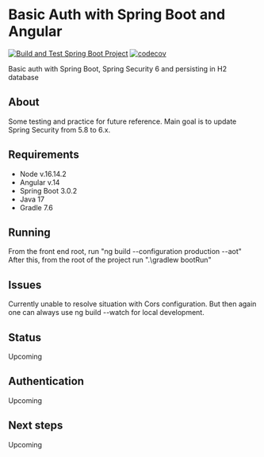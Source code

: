 # Basic Auth with Spring Boot and Angular
[![Build and Test Spring Boot Project](https://github.com/SJarno/basicauthpersistance/actions/workflows/gradle.yml/badge.svg)](https://github.com/SJarno/basicauthpersistance/actions/workflows/gradle.yml)
[![codecov](https://codecov.io/gh/SJarno/basicauthpersistance/branch/main/graph/badge.svg?token=I86BGDVMV8)](https://codecov.io/gh/SJarno/basicauthpersistance)

Basic auth with Spring Boot, Spring Security 6 and persisting in H2 database

## About
Some testing and practice for future reference. Main goal is to update Spring Security from 5.8 to 6.x.

## Requirements
- Node v.16.14.2
- Angular v.14
- Spring Boot 3.0.2
- Java 17
- Gradle 7.6

## Running
From the front end root, run "ng build --configuration production --aot"
After this, from the root of the project run ".\gradlew bootRun"

## Issues
Currently unable to resolve situation with Cors configuration. But then again one can always use ng build --watch for local development.

## Status
Upcoming


## Authentication
Upcoming

## Next steps
Upcoming
